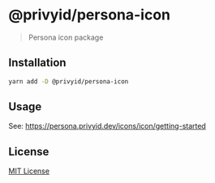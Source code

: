 # @privyid/persona-icon

> Persona icon package

## Installation

```sh
yarn add -D @privyid/persona-icon
```

## Usage

See: https://persona.privyid.dev/icons/icon/getting-started

## License

[MIT License](/LICENSE)
